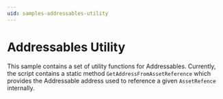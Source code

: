 ```yaml
---
uid: samples-addressables-utility
---
```

# Addressables Utility
This sample contains a set of utility functions for Addressables.  Currently, the script contains a static method `GetAddressFromAssetReference` which provides the Addressable address used to reference a given `AssetRefence` internally.
